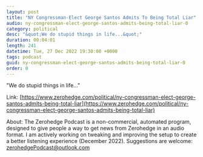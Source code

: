 ```yaml
---
layout: post
title: "NY Congressman-Elect George Santos Admits To Being Total Liar"
audio: ny-congressman-elect-george-santos-admits-being-total-liar-0
category: political
desc: "&quot;We do stupid things in life...&quot;"
duration: 00:04:01
length: 241
datetime: Tue, 27 Dec 2022 19:30:00 +0000
tags: podcast
guid: ny-congressman-elect-george-santos-admits-being-total-liar-0
order: 0
---
```

&quot;We do stupid things in life...&quot;

Link: [https://www.zerohedge.com/political/ny-congressman-elect-george-santos-admits-being-total-liar](https://www.zerohedge.com/political/ny-congressman-elect-george-santos-admits-being-total-liar)

About: The Zerohedge Podcast is a non-commercial, automated program, designed to give people a way to get news from Zerohedge in an audio format.  I am actively working on tweaking and improving the setup to create a better listening experience (December 2022).  Suggestions are welcome: [zerohedgePodcast@outlook.com](mailto:zerohedgePodcast@outlook.com)